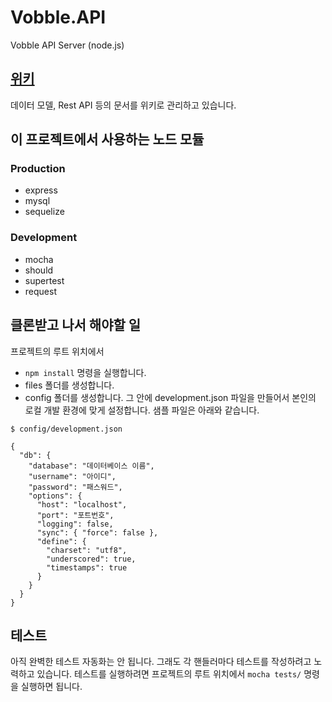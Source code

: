 Vobble.API
==========

Vobble API Server (node.js)

## [위키](https://github.com/NextersAppFactory/Vobble.API/wiki/_pages)

데이터 모델, Rest API 등의 문서를 위키로 관리하고 있습니다.

## 이 프로젝트에서 사용하는 노드 모듈

### Production
- express
- mysql
- sequelize

### Development
- mocha
- should
- supertest
- request

## 클론받고 나서 해야할 일

프로젝트의 루트 위치에서
- `npm install` 명령을 실행합니다.
- files 폴더를 생성합니다.
- config 폴더를 생성합니다. 그 안에 development.json 파일을 만들어서 본인의 로컬 개발 환경에 맞게 설정합니다. 샘플 파일은 아래와 같습니다.

```
$ config/development.json

{
  "db": {
    "database": "데이터베이스 이름",
    "username": "아이디",
    "password": "패스워드",
    "options": {
      "host": "localhost",
      "port": "포트번호",
      "logging": false,
      "sync": { "force": false },
      "define": {
        "charset": "utf8",
        "underscored": true,
        "timestamps": true
      }
    }
  }
}

```

## 테스트

아직 완벽한 테스트 자동화는 안 됩니다. 그래도 각 핸들러마다 테스트를 작성하려고 노력하고 있습니다. 테스트를 실행하려면 프로젝트의 루트 위치에서 `mocha tests/` 명령을 실행하면 됩니다.
